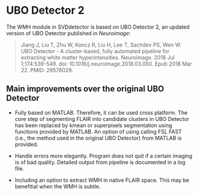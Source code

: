# UBO Detector 2

The WMH module in SVDdetector is based on UBO Detector 2, an updated version of UBO Detector published in *Neuroimage*:

>Jiang J, Liu T, Zhu W, Koncz R, Liu H, Lee T, Sachdev PS, Wen W. UBO Detector - A cluster-based, fully automated pipeline for extracting white matter hyperintensities. Neuroimage. 2018 Jul 1;174:539-549. doi: 10.1016/j.neuroimage.2018.03.050. Epub 2018 Mar 22. PMID: 29578029.


## Main improvements over the original UBO Detector

- Fully based on MATLAB. Therefore, it can be used cross platform. The core step of segmenting FLAIR into candidate clusters in UBO Detector has been replaced by kmean or superpixels segmentation using functions provided by MATLAB. An option of using calling FSL FAST (i.e., the method used in the original UBO Detector) from MATLAB is provided.

- Handle errors more elegantly. Program does not quit if a certain imaging is of bad quality. Detailed output from pipeline is documented in a log file.

- Including an option to extract WMH in native FLAIR space. This may be benefitial when the WMH is subtle.

